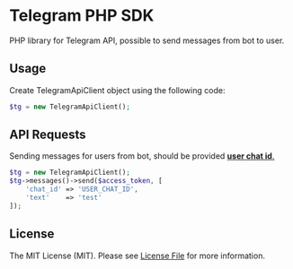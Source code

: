 # Telegram PHP SDK

PHP library for Telegram API, possible to send messages from bot to user.

## Usage

Create TelegramApiClient object using the following code:

```php 
$tg = new TelegramApiClient();
```

## API Requests

Sending messages for users from bot, should be provided <a href="https://telegram.me/getmyid_bot">**user chat id**.</a>

```php 
$tg = new TelegramApiClient();
$tg->messages()->send($access_token, [
    'chat_id' => 'USER_CHAT_ID',
    'text'    => 'test'
]);
```

## License

The MIT License (MIT). Please see <a href="https://github.com/teh9/telegram-php-sdk/blob/master/LICENSE">License File</a> for more information.

